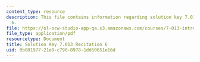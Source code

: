 ```yaml
---
content_type: resource
description: This file contains information regarding solution key 7.013 recitation
  6.
file: https://ol-ocw-studio-app-qa.s3.amazonaws.com/courses/7-013-introductory-biology-spring-2013/0b80197721e0c79089781dd60651e16d_MIT7_013S12_RecitatSol_6.pdf
file_type: application/pdf
resourcetype: Document
title: Solution Key 7.013 Recitation 6
uid: 0b801977-21e0-c790-8978-1dd60651e16d
---
```

